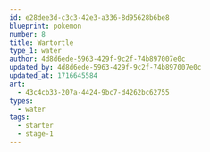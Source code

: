 ```yaml
---
id: e28dee3d-c3c3-42e3-a336-8d95628b6be8
blueprint: pokemon
number: 8
title: Wartortle
type_1: water
author: 4d8d6ede-5963-429f-9c2f-74b897007e0c
updated_by: 4d8d6ede-5963-429f-9c2f-74b897007e0c
updated_at: 1716645584
art:
  - 43c4cb33-207a-4424-9bc7-d4262bc62755
types:
  - water
tags:
  - starter
  - stage-1
---
```

